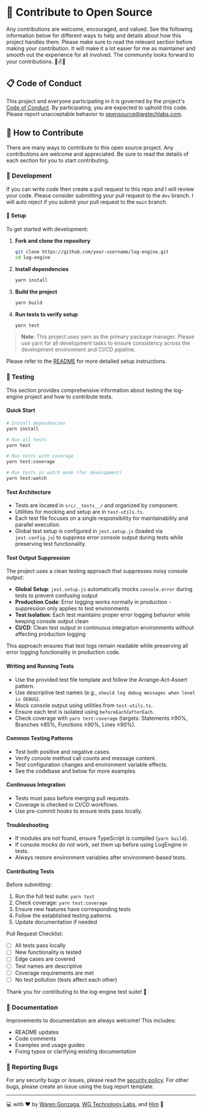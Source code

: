 # 🎯 Contribute to Open Source

Any contributions are welcome, encouraged, and valued. See the following information below for different ways to help and details about how this project handles them. Please make sure to read the relevant section before making your contribution. It will make it a lot easier for me as maintainer and smooth out the experience for all involved. The community looks forward to your contributions. 🎉✌✨

## 📋 Code of Conduct

This project and everyone participating in it is governed by the project's [Code of Conduct](./CODE_OF_CONDUCT.md). By participating, you are expected to uphold this code. Please report unacceptable behavior to <opensource@wgtechlabs.com>.

## 💖 How to Contribute

There are many ways to contribute to this open source project. Any contributions are welcome and appreciated. Be sure to read the details of each section for you to start contributing.

### 🧬 Development

If you can write code then create a pull request to this repo and I will review your code. Please consider submitting your pull request to the `dev` branch. I will auto reject if you submit your pull request to the `main` branch.

#### 🔧 Setup

To get started with development:

1. **Fork and clone the repository**

   ```bash
   git clone https://github.com/your-username/log-engine.git
   cd log-engine
   ```

2. **Install dependencies**

   ```bash
   yarn install
   ```

3. **Build the project**

   ```bash
   yarn build
   ```

4. **Run tests to verify setup**

   ```bash
   yarn test
   ```

> **Note**: This project uses yarn as the primary package manager. Please use yarn for all development tasks to ensure consistency across the development environment and CI/CD pipeline.

Please refer to the [README](./README.md) for more detailed setup instructions.

### 🧪 Testing

This section provides comprehensive information about testing the log-engine project and how to contribute tests.

#### Quick Start

```bash
# Install dependencies
yarn install

# Run all tests
yarn test

# Run tests with coverage
yarn test:coverage

# Run tests in watch mode (for development)
yarn test:watch
```

#### Test Architecture

- Tests are located in `src/__tests__/` and organized by component.
- Utilities for mocking and setup are in `test-utils.ts`.
- Each test file focuses on a single responsibility for maintainability and parallel execution.
- Global test setup is configured in `jest.setup.js` (loaded via `jest.config.js`) to suppress error console output during tests while preserving test functionality.

#### Test Output Suppression

The project uses a clean testing approach that suppresses noisy console output:

- **Global Setup**: `jest.setup.js` automatically mocks `console.error` during tests to prevent confusing output
- **Production Code**: Error logging works normally in production - suppression only applies to test environments
- **Test Isolation**: Each test maintains proper error logging behavior while keeping console output clean
- **CI/CD**: Clean test output in continuous integration environments without affecting production logging

This approach ensures that test logs remain readable while preserving all error logging functionality in production code.

#### Writing and Running Tests

- Use the provided test file template and follow the Arrange-Act-Assert pattern.
- Use descriptive test names (e.g., `should log debug messages when level is DEBUG`).
- Mock console output using utilities from `test-utils.ts`.
- Ensure each test is isolated using `beforeEach`/`afterEach`.
- Check coverage with `yarn test:coverage` (targets: Statements ≥90%, Branches ≥85%, Functions ≥90%, Lines ≥90%).

#### Common Testing Patterns

- Test both positive and negative cases.
- Verify console method call counts and message content.
- Test configuration changes and environment variable effects.
- See the codebase and below for more examples.

#### Continuous Integration

- Tests must pass before merging pull requests.
- Coverage is checked in CI/CD workflows.
- Use pre-commit hooks to ensure tests pass locally.

#### Troubleshooting

- If modules are not found, ensure TypeScript is compiled (`yarn build`).
- If console mocks do not work, set them up before using LogEngine in tests.
- Always restore environment variables after environment-based tests.

#### Contributing Tests

Before submitting:

1. Run the full test suite: `yarn test`
2. Check coverage: `yarn test:coverage`
3. Ensure new features have corresponding tests
4. Follow the established testing patterns
5. Update documentation if needed

Pull Request Checklist:

- [ ] All tests pass locally
- [ ] New functionality is tested
- [ ] Edge cases are covered
- [ ] Test names are descriptive
- [ ] Coverage requirements are met
- [ ] No test pollution (tests affect each other)

Thank you for contributing to the log-engine test suite! 🧪

### 📖 Documentation

Improvements to documentation are always welcome! This includes:

- README updates
- Code comments
- Examples and usage guides
- Fixing typos or clarifying existing documentation

### 🐞 Reporting Bugs

For any security bugs or issues, please read the [security policy](./SECURITY.md).
For other bugs, please create an issue using the bug report template.

---

💻 with ❤️ by [Waren Gonzaga](https://warengonzaga.com), [WG Technology Labs](https://wgtechlabs.com), and [Him](https://www.youtube.com/watch?v=HHrxS4diLew&t=44s) 🙏

